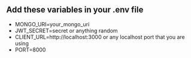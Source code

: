 ## Add these variables in your .env file

- MONGO_URI=your_mongo_uri
- JWT_SECRET=secret or anything random
- CLIENT_URL=http://localhost:3000 or any localhost port that you are using
- PORT=8000
